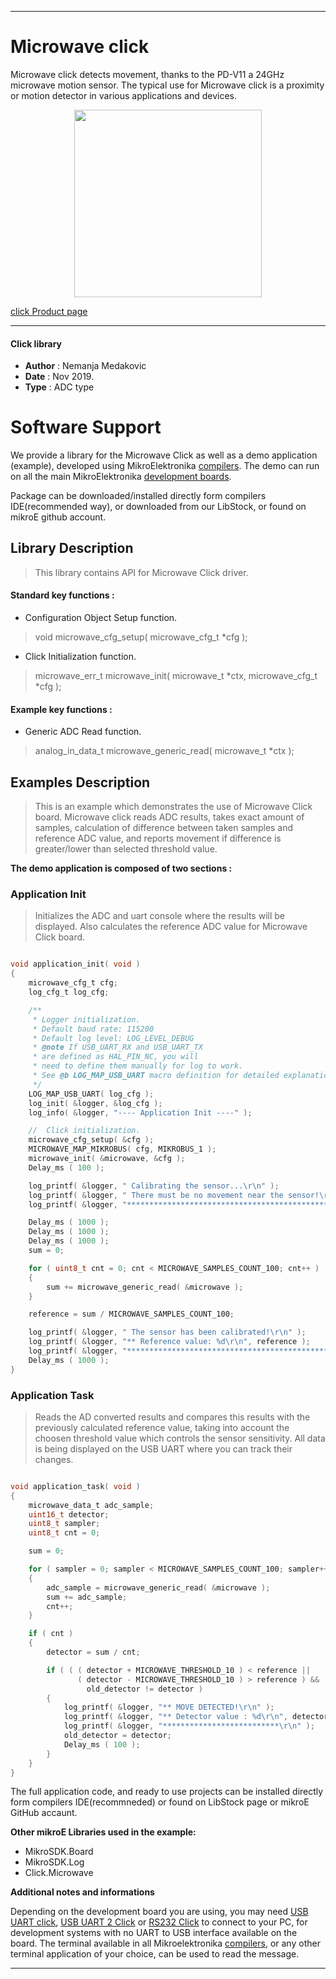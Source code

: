
---
# Microwave click

Microwave click detects movement, thanks to the PD-V11 a 24GHz microwave motion sensor.
The typical use for Microwave click is a proximity or motion detector in various applications and devices.

<p align="center">
  <img src="https://download.mikroe.com/images/click_for_ide/microwave_click.png" height=300px>
</p>

[click Product page](https://www.mikroe.com/microwave-click)

---


#### Click library

- **Author**        : Nemanja Medakovic
- **Date**          : Nov 2019.
- **Type**          : ADC type


# Software Support

We provide a library for the Microwave Click 
as well as a demo application (example), developed using MikroElektronika 
[compilers](https://shop.mikroe.com/compilers).
The demo can run on all the main MikroElektronika [development boards](https://shop.mikroe.com/development-boards).

Package can be downloaded/installed directly form compilers IDE(recommended way), or downloaded from our LibStock, or found on mikroE github account.

## Library Description

> This library contains API for Microwave Click driver.

#### Standard key functions :

- Configuration Object Setup function.
> void microwave_cfg_setup( microwave_cfg_t *cfg );
 
- Click Initialization function.
> microwave_err_t microwave_init( microwave_t *ctx, microwave_cfg_t *cfg );

#### Example key functions :

- Generic ADC Read function.
> analog_in_data_t microwave_generic_read( microwave_t *ctx );

## Examples Description

> This is an example which demonstrates the use of Microwave Click board.
> Microwave click reads ADC results, takes exact amount of samples,
> calculation of difference between taken samples and reference ADC value, and
> reports movement if difference is greater/lower than selected threshold value.

**The demo application is composed of two sections :**

### Application Init

> Initializes the ADC and uart console where the results will be displayed.
> Also calculates the reference ADC value for Microwave Click board.

```c

void application_init( void )
{
    microwave_cfg_t cfg;
    log_cfg_t log_cfg;

    /** 
     * Logger initialization.
     * Default baud rate: 115200
     * Default log level: LOG_LEVEL_DEBUG
     * @note If USB_UART_RX and USB_UART_TX 
     * are defined as HAL_PIN_NC, you will 
     * need to define them manually for log to work. 
     * See @b LOG_MAP_USB_UART macro definition for detailed explanation.
     */
    LOG_MAP_USB_UART( log_cfg );
    log_init( &logger, &log_cfg );
    log_info( &logger, "---- Application Init ----" );

    //  Click initialization.
    microwave_cfg_setup( &cfg );
    MICROWAVE_MAP_MIKROBUS( cfg, MIKROBUS_1 );
    microwave_init( &microwave, &cfg );
    Delay_ms ( 100 );

    log_printf( &logger, " Calibrating the sensor...\r\n" );
    log_printf( &logger, " There must be no movement near the sensor!\r\n" );
    log_printf( &logger, "*********************************************\r\n" );

    Delay_ms ( 1000 );
    Delay_ms ( 1000 );
    Delay_ms ( 1000 );
    sum = 0;

    for ( uint8_t cnt = 0; cnt < MICROWAVE_SAMPLES_COUNT_100; cnt++ )
    {
        sum += microwave_generic_read( &microwave );
    }

    reference = sum / MICROWAVE_SAMPLES_COUNT_100;

    log_printf( &logger, " The sensor has been calibrated!\r\n" );
    log_printf( &logger, "** Reference value: %d\r\n", reference );
    log_printf( &logger, "*********************************************\r\n" );
    Delay_ms ( 1000 );
}

```

### Application Task

> Reads the AD converted results and compares this results with the previously
> calculated reference value, taking into account the choosen threshold value
> which controls the sensor sensitivity. All data is being displayed on the
> USB UART where you can track their changes.

```c

void application_task( void )
{
    microwave_data_t adc_sample;
    uint16_t detector;
    uint8_t sampler;
    uint8_t cnt = 0;

    sum = 0;

    for ( sampler = 0; sampler < MICROWAVE_SAMPLES_COUNT_100; sampler++ )
    {
        adc_sample = microwave_generic_read( &microwave );
        sum += adc_sample;
        cnt++;
    }

    if ( cnt )
    {
        detector = sum / cnt;

        if ( ( ( detector + MICROWAVE_THRESHOLD_10 ) < reference || 
               ( detector - MICROWAVE_THRESHOLD_10 ) > reference ) && 
                 old_detector != detector )
        {
            log_printf( &logger, "** MOVE DETECTED!\r\n" );
            log_printf( &logger, "** Detector value : %d\r\n", detector );
            log_printf( &logger, "**************************\r\n" );
            old_detector = detector;
            Delay_ms ( 100 );
        }
    }
}

```

The full application code, and ready to use projects can be  installed directly form compilers IDE(recommneded) or found on LibStock page or mikroE GitHub accaunt.

**Other mikroE Libraries used in the example:**

- MikroSDK.Board
- MikroSDK.Log
- Click.Microwave

**Additional notes and informations**

Depending on the development board you are using, you may need 
[USB UART click](https://shop.mikroe.com/usb-uart-click), 
[USB UART 2 Click](https://shop.mikroe.com/usb-uart-2-click) or 
[RS232 Click](https://shop.mikroe.com/rs232-click) to connect to your PC, for 
development systems with no UART to USB interface available on the board. The 
terminal available in all Mikroelektronika 
[compilers](https://shop.mikroe.com/compilers), or any other terminal application 
of your choice, can be used to read the message.



---
